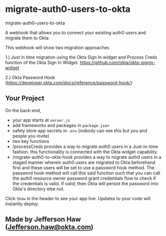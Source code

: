 # migrate-auth0-users-to-okta
 migrate-auth0-users-to-okta


A webhook that allows you to connect your existing auth0 users and migrate them to Okta

This webhook will show two migration approaches

1.) Just in time migration using the Okta Sign In widget and Process Creds function of the Okta Sign In Widget. https://github.com/okta/okta-signin-widget

2.) Okta Password Hook (https://developer.okta.com/docs/reference/password-hook/)


## Your Project

On the back-end,

- your app starts at `server.js`
- add frameworks and packages in `package.json`
- safely store app secrets in `.env` (nobody can see this but you and people you invite)
- two key functions
- /processCreds provides a way to migrate auth0 users in a Just-in-time fashion. this functionality is connected with the Okta widget capability. 
- /migrate-auth0-to-okta-hook provides a way to migrate auth0 users in a staged manner wherein auth0 users are migrated to Okta beforehand first and these users will be set to use a password hook method. The password hook method will call this said function such that you can call the auth0 resource owner password grant credentials flow to check if the credentials is valid. If valid, then Okta will persist the password into Okta's directory else not.

Click `Show` in the header to see your app live. Updates to your code will instantly deploy.


## Made by Jefferson Haw (Jefferson.haw@okta.com)


